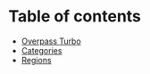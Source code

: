 # Table of contents

* [Overpass Turbo](README.md)
* [Categories](categories.md)
* [Regions](regions.md)